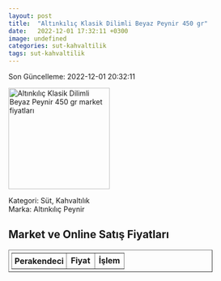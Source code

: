```yaml
---
layout: post
title:  "Altınkılıç Klasik Dilimli Beyaz Peynir 450 gr"
date:   2022-12-01 17:32:11 +0300
image: undefined
categories: sut-kahvaltilik
tags: sut-kahvaltilik
---
```


Son Güncelleme: 2022-12-01 20:32:11

<img src="undefined" width="200" alt="Altınkılıç Klasik Dilimli Beyaz Peynir 450 gr market fiyatları" />

Kategori: Süt, Kahvaltılık
<br />
Marka: Altınkılıç Peynir

<h2>Market ve Online Satış Fiyatları</h2>

<table border="1" style="padding: 5px;width:80%;">
  <tr>
    <td style="padding: 5px;"><strong>Perakendeci</strong></td>
    <td><strong>Fiyat</strong></td>
    <td><strong>İşlem</strong></td>
  </tr>
  
</table>

